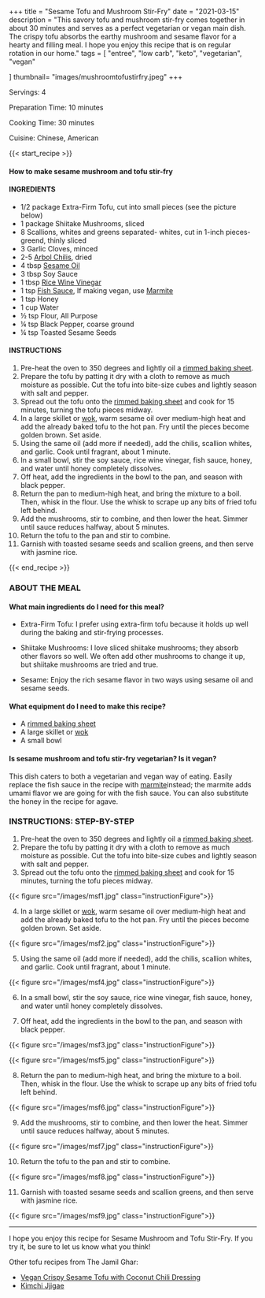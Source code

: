 +++
title = "Sesame Tofu and Mushroom Stir-Fry"
date = "2021-03-15"
description = "This savory tofu and mushroom stir-fry comes together in about 30 minutes and serves as a perfect vegetarian or vegan main dish. The crispy tofu absorbs the earthy mushroom and sesame flavor for a hearty and filling meal. I hope you enjoy this recipe that is on regular rotation in our home."
tags = [
    "entree",
    "low carb",
    "keto",
    "vegetarian",
    "vegan"

]
thumbnail= "images/mushroomtofustirfry.jpeg"
+++

Servings: 4 <!--more-->

Preparation Time: 10 minutes

Cooking Time: 30 minutes

Cuisine: Chinese, American

{{< start_recipe >}}

#### How to make sesame mushroom and tofu stir-fry 

#### INGREDIENTS 

* 1/2 package Extra-Firm Tofu, cut into small pieces (see the picture below) 
* 1 package Shiitake Mushrooms, sliced 
* 8 Scallions, whites and greens separated- whites, cut in 1-inch pieces- greend, thinly sliced 
* 3 Garlic Cloves, minced
* 2-5 [Arbol Chilis](https://amzn.to/3c4M7M9), dried
* 4 tbsp [Sesame Oil](https://amzn.to/3vBPljh)
* 3 tbsp Soy Sauce 
* 1 tbsp [Rice Wine Vinegar](https://amzn.to/2OEvTRY)
* 1 tsp [Fish Sauce](https://amzn.to/3sDAu5f), If making vegan, use [Marmite](https://amzn.to/2Ovg8wi) 
* 1 tsp Honey 
* 1 cup Water 
* ½ tsp Flour, All Purpose 
* ¼ tsp Black Pepper, coarse ground 
* ¼ tsp Toasted Sesame Seeds   

#### INSTRUCTIONS 

1. Pre-heat the oven to 350 degrees and lightly oil a [rimmed baking sheet](https://amzn.to/3BmRIbW). 
2. Prepare the tofu by patting it dry with a cloth to remove as much moisture as possible. Cut the tofu into bite-size cubes and lightly season with salt and pepper. 
3. Spread out the tofu onto the [rimmed baking sheet](https://amzn.to/3BmRIbW) and cook for 15 minutes, turning the tofu pieces midway.
4. In a large skillet or [wok](https://amzn.to/2YC4Mfx), warm sesame oil over medium-high heat and add the already baked tofu to the hot pan. Fry until the pieces become golden brown. Set aside. 
5. Using the same oil (add more if needed), add the chilis, scallion whites, and garlic. Cook until fragrant, about 1 minute. 
6. In a small bowl, stir the soy sauce, rice wine vinegar, fish sauce, honey, and water until honey completely dissolves. 
7. Off heat, add the ingredients in the bowl to the pan, and season with black pepper. 
8. Return the pan to medium-high heat, and bring the mixture to a boil. Then, whisk in the flour. Use the whisk to scrape up any bits of fried tofu left behind. 
9. Add the mushrooms, stir to combine, and then lower the heat. Simmer until sauce reduces halfway, about 5 minutes. 
10. Return the tofu to the pan and stir to combine.
11. Garnish with toasted sesame seeds and scallion greens, and then serve with jasmine rice. 

{{< end_recipe >}}

### ABOUT THE MEAL 

#### What main ingredients do I need for this meal?

* Extra-Firm Tofu: I prefer using extra-firm tofu because it holds up well during the baking and stir-frying processes. 

* Shiitake Mushrooms: I love sliced shiitake mushrooms; they absorb other flavors so well. We often add other mushrooms to change it up, but shiitake mushrooms are tried and true. 

* Sesame: Enjoy the rich sesame flavor in two ways using sesame oil and sesame seeds. 

#### What equipment do I need to make this recipe?

* A [rimmed baking sheet](https://amzn.to/3BmRIbW)
* A large skillet or [wok](https://amzn.to/2YC4Mfx)
* A small bowl

#### Is sesame mushroom and tofu stir-fry vegetarian? Is it vegan?

This dish caters to both a vegetarian and vegan way of eating. Easily replace the fish sauce in the recipe with [marmite](https://amzn.to/2OXF8fQ)instead; the marmite adds umami flavor we are going for with the fish sauce. You can also substitute the honey in the recipe for agave. 

### INSTRUCTIONS: STEP-BY-STEP

1. Pre-heat the oven to 350 degrees and lightly oil a [rimmed baking sheet](https://amzn.to/3BmRIbW). 
2. Prepare the tofu by patting it dry with a cloth to remove as much moisture as possible. Cut the tofu into bite-size cubes and lightly season with salt and pepper. 
3. Spread out the tofu onto the [rimmed baking sheet](https://amzn.to/3BmRIbW) and cook for 15 minutes, turning the tofu pieces midway.

{{< figure src="/images/msf1.jpg" class="instructionFigure">}}

4. In a large skillet or [wok](https://amzn.to/2YC4Mfx), warm sesame oil over medium-high heat and add the already baked tofu to the hot pan. Fry until the pieces become golden brown. Set aside. 

{{< figure src="/images/msf2.jpg" class="instructionFigure">}}

5. Using the same oil (add more if needed), add the chilis, scallion whites, and garlic. Cook until fragrant, about 1 minute. 

{{< figure src="/images/msf4.jpg" class="instructionFigure">}}

6. In a small bowl, stir the soy sauce, rice wine vinegar, fish sauce, honey, and water until honey completely dissolves. 

7. Off heat, add the ingredients in the bowl to the pan, and season with black pepper. 


{{< figure src="/images/msf3.jpg" class="instructionFigure">}}

{{< figure src="/images/msf5.jpg" class="instructionFigure">}}

8. Return the pan to medium-high heat, and bring the mixture to a boil. Then, whisk in the flour. Use the whisk to scrape up any bits of fried tofu left behind. 

{{< figure src="/images/msf6.jpg" class="instructionFigure">}}

9. Add the mushrooms, stir to combine, and then lower the heat. Simmer until sauce reduces halfway, about 5 minutes. 

{{< figure src="/images/msf7.jpg" class="instructionFigure">}}

10. Return the tofu to the pan and stir to combine.

{{< figure src="/images/msf8.jpg" class="instructionFigure">}}

11. Garnish with toasted sesame seeds and scallion greens, and then serve with jasmine rice. 

{{< figure src="/images/msf9.jpg" class="instructionFigure">}}

----

I hope you enjoy this recipe for Sesame Mushroom and Tofu Stir-Fry. If you try it, be sure to let us know what you think!

Other tofu recipes from The Jamil Ghar:
* [Vegan Crispy Sesame Tofu with Coconut Chili Dressing](https://www.jamilghar.com/recipe/crispy_sesame_tofu/)
* [Kimchi Jjigae](https://www.jamilghar.com/recipe/kimchi_jigae/)
